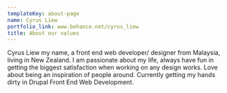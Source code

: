 ```yaml
---
templateKey: about-page
name: Cyrus Liew
portfolio_link: www.behance.net/cyrus_liew
title: About our values
---
```

Cyrus Liew my name, a front end web developer/ designer from Malaysia, living in New Zealand. I am passionate about my life, always have fun in getting the biggest satisfaction when working on any design works. Love about being an inspiration of people around. Currently getting my hands dirty in Drupal Front End Web Development.
